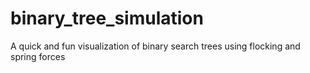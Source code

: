 # binary_tree_simulation
  A quick and fun visualization of binary search trees using flocking and spring forces
